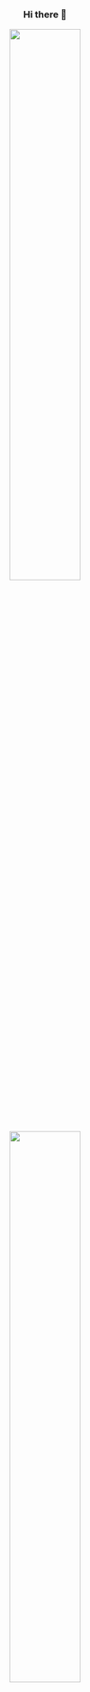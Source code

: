 <h3 align="center">Hi there 👋</h3>

<p align = "center">
  <img height="50%" width="auto" src = "https://github-readme-stats.vercel.app/api?username=DarkPhoeniix&show_icons=true&theme=transparent&hide=stars&hide_rank=true&hide_border=true">
  <img height="50%" width="auto" src = "https://github-readme-stats.vercel.app/api/top-langs/?username=DarkPhoeniix&hide_border=true&hide=html,CSS,javascript&langs_count=6&layout=compact&theme=transparent">
  <br>
  <img src ="https://github-readme-streak-stats.herokuapp.com?user=DarkPhoeniix&theme=transparent&hide_border=true&background=FFFFFF00">
  <br>
  <img src="https://github.pumbas.net/api/contributions/DarkPhoeniix?colour=006AFF&dotColour=63a4ff&bgColour=transparent" alt="Contributions"/>
</p>

<!--
**DarkPhoeniix/DarkPhoeniix** is a ✨ _special_ ✨ repository because its `README.md` (this file) appears on your GitHub profile.

Here are some ideas to get you started:

- 🔭 I’m currently working on ...
- 🌱 I’m currently learning ...
- 👯 I’m looking to collaborate on ...
- 🤔 I’m looking for help with ...
- 💬 Ask me about ...
- 📫 How to reach me: ...
- 😄 Pronouns: ...
- ⚡ Fun fact: ...
-->
